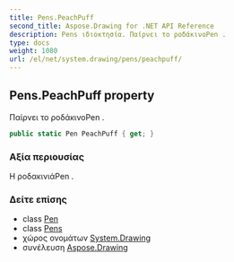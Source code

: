 ```yaml
---
title: Pens.PeachPuff
second_title: Aspose.Drawing for .NET API Reference
description: Pens ιδιοκτησία. Παίρνει το ροδάκινοPen .
type: docs
weight: 1080
url: /el/net/system.drawing/pens/peachpuff/
---
```

## Pens.PeachPuff property

Παίρνει το ροδάκινοPen .

```csharp
public static Pen PeachPuff { get; }
```

### Αξία περιουσίας

Η ροδακινιάPen .

### Δείτε επίσης

* class [Pen](../../pen/)
* class [Pens](../)
* χώρος ονομάτων [System.Drawing](../../pens/)
* συνέλευση [Aspose.Drawing](../../../)


